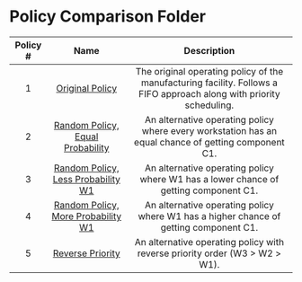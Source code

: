 # Policy Comparison Folder

| Policy # |                                    Name                                     |                                                     Description                                                      |
| :------: | :-------------------------------------------------------------------------: | :------------------------------------------------------------------------------------------------------------------: |
|    1     |                   [Original Policy](Original_Policy.txt)                    | The original operating policy of the manufacturing facility. Follows a FIFO approach along with priority scheduling. |
|    2     |   [Random Policy, Equal Probability](Random_Policy_Equal_Probability.txt)   |         An alternative operating policy where every workstation has an equal chance of getting component C1.         |
|    3     | [Random Policy, Less Probability W1](Random_Policy_Less_Probability_W1.txt) |                 An alternative operating policy where W1 has a lower chance of getting component C1.                 |
|    4     | [Random Policy, More Probability W1](Random_Policy_More_Probability_W1.txt) |                An alternative operating policy where W1 has a higher chance of getting component C1.                 |
|    5     |                  [Reverse Priority](Reverse_Priority.txt)                   |                     An alternative operating policy with reverse priority order (W3 > W2 > W1).                      |
